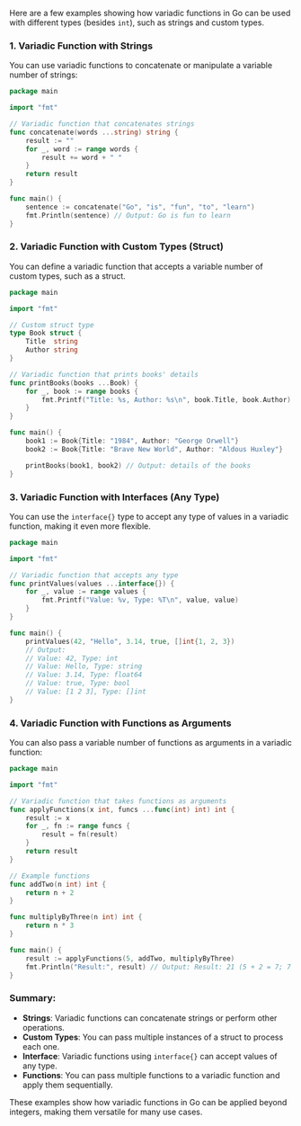 Here are a few examples showing how variadic functions in Go can be used with different types (besides `int`), such as strings and custom types.

### 1. Variadic Function with Strings
You can use variadic functions to concatenate or manipulate a variable number of strings:

```go
package main

import "fmt"

// Variadic function that concatenates strings
func concatenate(words ...string) string {
    result := ""
    for _, word := range words {
        result += word + " "
    }
    return result
}

func main() {
    sentence := concatenate("Go", "is", "fun", "to", "learn")
    fmt.Println(sentence) // Output: Go is fun to learn 
}
```

### 2. Variadic Function with Custom Types (Struct)
You can define a variadic function that accepts a variable number of custom types, such as a struct.

```go
package main

import "fmt"

// Custom struct type
type Book struct {
    Title  string
    Author string
}

// Variadic function that prints books' details
func printBooks(books ...Book) {
    for _, book := range books {
        fmt.Printf("Title: %s, Author: %s\n", book.Title, book.Author)
    }
}

func main() {
    book1 := Book{Title: "1984", Author: "George Orwell"}
    book2 := Book{Title: "Brave New World", Author: "Aldous Huxley"}

    printBooks(book1, book2) // Output: details of the books
}
```

### 3. Variadic Function with Interfaces (Any Type)
You can use the `interface{}` type to accept any type of values in a variadic function, making it even more flexible.

```go
package main

import "fmt"

// Variadic function that accepts any type
func printValues(values ...interface{}) {
    for _, value := range values {
        fmt.Printf("Value: %v, Type: %T\n", value, value)
    }
}

func main() {
    printValues(42, "Hello", 3.14, true, []int{1, 2, 3})
    // Output:
    // Value: 42, Type: int
    // Value: Hello, Type: string
    // Value: 3.14, Type: float64
    // Value: true, Type: bool
    // Value: [1 2 3], Type: []int
}
```

### 4. Variadic Function with Functions as Arguments
You can also pass a variable number of functions as arguments in a variadic function:

```go
package main

import "fmt"

// Variadic function that takes functions as arguments
func applyFunctions(x int, funcs ...func(int) int) int {
    result := x
    for _, fn := range funcs {
        result = fn(result)
    }
    return result
}

// Example functions
func addTwo(n int) int {
    return n + 2
}

func multiplyByThree(n int) int {
    return n * 3
}

func main() {
    result := applyFunctions(5, addTwo, multiplyByThree)
    fmt.Println("Result:", result) // Output: Result: 21 (5 + 2 = 7; 7 * 3 = 21)
}
```

### Summary:
- **Strings**: Variadic functions can concatenate strings or perform other operations.
- **Custom Types**: You can pass multiple instances of a struct to process each one.
- **Interface**: Variadic functions using `interface{}` can accept values of any type.
- **Functions**: You can pass multiple functions to a variadic function and apply them sequentially.

These examples show how variadic functions in Go can be applied beyond integers, making them versatile for many use cases.